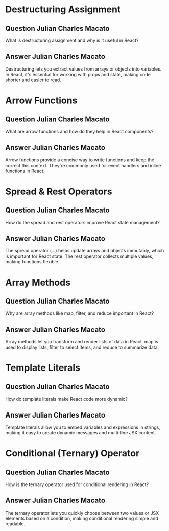 # Destructuring Assignment

## Question Julian Charles Macato
What is destructuring assignment and why is it useful in React?

## Answer Julian Charles Macato
Destructuring lets you extract values from arrays or objects into variables. In React, it's essential for working with props and state, making code shorter and easier to read.

# Arrow Functions

## Question Julian Charles Macato
What are arrow functions and how do they help in React components?

## Answer Julian Charles Macato
Arrow functions provide a concise way to write functions and keep the correct this context. They're commonly used for event handlers and inline functions in React.

# Spread & Rest Operators

## Question Julian Charles Macato
How do the spread and rest operators improve React state management?

## Answer Julian Charles Macato
The spread operator (...) helps update arrays and objects immutably, which is important for React state. The rest operator collects multiple values, making functions flexible.

# Array Methods

## Question Julian Charles Macato
Why are array methods like map, filter, and reduce important in React?

## Answer Julian Charles Macato
Array methods let you transform and render lists of data in React. map is used to display lists, filter to select items, and reduce to summarize data.

# Template Literals

## Question Julian Charles Macato
How do template literals make React code more dynamic?

## Answer Julian Charles Macato
Template literals allow you to embed variables and expressions in strings, making it easy to create dynamic messages and multi-line JSX content.

# Conditional (Ternary) Operator

## Question Julian Charles Macato
How is the ternary operator used for conditional rendering in React?

## Answer Julian Charles Macato
The ternary operator lets you quickly choose between two values or JSX elements based on a condition, making conditional rendering simple and readable.